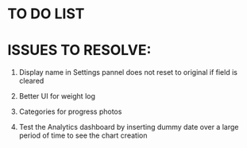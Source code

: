 # TO DO LIST 

# ISSUES TO RESOLVE:
1) Display name in Settings pannel does not reset to original if field is cleared
2) Better UI for weight log
3) Categories for progress photos

4) Test the Analytics dashboard by inserting dummy date over a large period of time to see the chart creation

